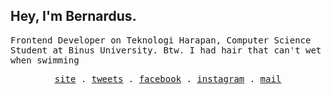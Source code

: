 ## Hey, I'm Bernardus.

  <samp>
 Frontend Developer on Teknologi Harapan, Computer Science Student at Binus University.
 Btw. I had hair that can't wet when swimming 
  </samp>
 <p align="center">
<samp>
    <a href="https://myland-0length.vercel.app" rel="nofollow">site</a> .
    <a href="https://twitter.com/0length" rel="nofollow">tweets</a> .
    <a href="https://facebook.com/0length" rel="nofollow">facebook</a> .
    <a href="https://instagram.com/0length" rel="nofollow">instagram</a> .
    <a href="mailto:fajarjunyor13@gmail.com" rel="nofollow">mail</a> 
  </samp>
  </p>
